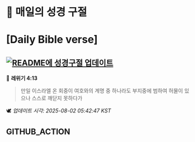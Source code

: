 # 🙏 매일의 성경 구절
# [Daily Bible verse]
## [![README에 성경구절 업데이트](https://github.com/DONGSUKA/first_test/actions/workflows/update-readme-bible.yml/badge.svg)](https://github.com/DONGSUKA/first_test/actions/workflows/update-readme-bible.yml)
<!-- START_BIBLE_VERSE -->
📖 **레위기 4:13**
> 만일 이스라엘 온 회중이 여호와의 계명 중 하나라도 부지중에 범하여 허물이 있으나 스스로 깨닫지 못하다가

🕊️ _업데이트 시각: 2025-08-02 05:42:47 KST_
  <!-- END_BIBLE_VERSE -->
## GITHUB_ACTION
